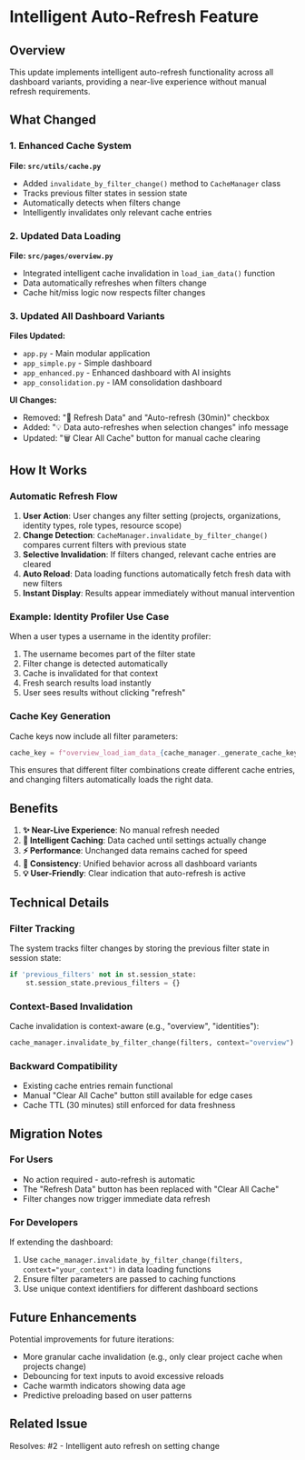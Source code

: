 # Intelligent Auto-Refresh Feature

## Overview

This update implements intelligent auto-refresh functionality across all dashboard variants, providing a near-live experience without manual refresh requirements.

## What Changed

### 1. Enhanced Cache System

**File: `src/utils/cache.py`**
- Added `invalidate_by_filter_change()` method to `CacheManager` class
- Tracks previous filter states in session state
- Automatically detects when filters change
- Intelligently invalidates only relevant cache entries

### 2. Updated Data Loading

**File: `src/pages/overview.py`**
- Integrated intelligent cache invalidation in `load_iam_data()` function
- Data automatically refreshes when filters change
- Cache hit/miss logic now respects filter changes

### 3. Updated All Dashboard Variants

**Files Updated:**
- `app.py` - Main modular application
- `app_simple.py` - Simple dashboard
- `app_enhanced.py` - Enhanced dashboard with AI insights
- `app_consolidation.py` - IAM consolidation dashboard

**UI Changes:**
- Removed: "🔄 Refresh Data" and "Auto-refresh (30min)" checkbox
- Added: "💡 Data auto-refreshes when selection changes" info message
- Updated: "🗑️ Clear All Cache" button for manual cache clearing

## How It Works

### Automatic Refresh Flow

1. **User Action**: User changes any filter setting (projects, organizations, identity types, role types, resource scope)
2. **Change Detection**: `CacheManager.invalidate_by_filter_change()` compares current filters with previous state
3. **Selective Invalidation**: If filters changed, relevant cache entries are cleared
4. **Auto Reload**: Data loading functions automatically fetch fresh data with new filters
5. **Instant Display**: Results appear immediately without manual intervention

### Example: Identity Profiler Use Case

When a user types a username in the identity profiler:
1. The username becomes part of the filter state
2. Filter change is detected automatically
3. Cache is invalidated for that context
4. Fresh search results load instantly
5. User sees results without clicking "refresh"

### Cache Key Generation

Cache keys now include all filter parameters:
```python
cache_key = f"overview_load_iam_data_{cache_manager._generate_cache_key(filters)}"
```

This ensures that different filter combinations create different cache entries, and changing filters automatically loads the right data.

## Benefits

1. **✨ Near-Live Experience**: No manual refresh needed
2. **🎯 Intelligent Caching**: Data cached until settings actually change
3. **⚡ Performance**: Unchanged data remains cached for speed
4. **🔄 Consistency**: Unified behavior across all dashboard variants
5. **💡 User-Friendly**: Clear indication that auto-refresh is active

## Technical Details

### Filter Tracking

The system tracks filter changes by storing the previous filter state in session state:
```python
if 'previous_filters' not in st.session_state:
    st.session_state.previous_filters = {}
```

### Context-Based Invalidation

Cache invalidation is context-aware (e.g., "overview", "identities"):
```python
cache_manager.invalidate_by_filter_change(filters, context="overview")
```

### Backward Compatibility

- Existing cache entries remain functional
- Manual "Clear All Cache" button still available for edge cases
- Cache TTL (30 minutes) still enforced for data freshness

## Migration Notes

### For Users

- No action required - auto-refresh is automatic
- The "Refresh Data" button has been replaced with "Clear All Cache"
- Filter changes now trigger immediate data refresh

### For Developers

If extending the dashboard:
1. Use `cache_manager.invalidate_by_filter_change(filters, context="your_context")` in data loading functions
2. Ensure filter parameters are passed to caching functions
3. Use unique context identifiers for different dashboard sections

## Future Enhancements

Potential improvements for future iterations:
- More granular cache invalidation (e.g., only clear project cache when projects change)
- Debouncing for text inputs to avoid excessive reloads
- Cache warmth indicators showing data age
- Predictive preloading based on user patterns

## Related Issue

Resolves: #2 - Intelligent auto refresh on setting change
